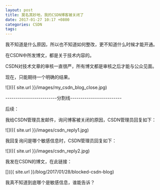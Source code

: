 ```yaml
---
layout: post
title: 莫名其妙地，我的CSDN博客被关闭了
date: 2017-01-27 10:17 +0800
categories: CSDN
tags:
---
```


我不知道是什么原因，所以也不知道如何整改，更不知道什么时候才能开通。

在CSDN中所发博文，都是关于技术内容的。

CSDN对技术文章的审核一直很严，所有博文都是审核之后才能与公众见面。

现在，只能期待一个明确的结果。


<!--more-->

![]({{ site.url }}/images/my_csdn_blog_close.jpg)


-------------------------分割线-------------------------

后续：

我给CSDN管理员发邮件，询问博客被关闭的原因，CSDN管理员回复如下：

![]({{ site.url }}/images/csdn_reply1.jpg)

我回复询问是哪个敏感信息时，CSDN管理员回复如下：

![]({{ site.url }}/images/csdn_reply2.jpg)

我发在CSDN的博文，在此链接：

[]({{ site.url }}/blog/2017/01/28/blocked-csdn-blog)

我真不知道到底哪个是敏感信息，谁能告诉？
